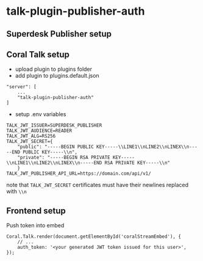 # talk-plugin-publisher-auth

## Superdesk Publisher setup

## Coral Talk setup
- upload plugin to plugins folder
- add plugin to plugins.default.json
```
"server": [
    ...
    "talk-plugin-publisher-auth"
]
```
- setup .env variables
```
TALK_JWT_ISSUER=SUPERDESK_PUBLISHER
TALK_JWT_AUDIENCE=READER
TALK_JWT_ALG=RS256
TALK_JWT_SECRET={
    "public": "-----BEGIN PUBLIC KEY-----\\LINE1\\nLINE2\\nLINEX\\n-----END PUBLIC KEY-----\\n",
    "private": "-----BEGIN RSA PRIVATE KEY-----\\nLINE1\\nLINE2\\nLINEX\\n-----END RSA PRIVATE KEY-----\\n"
    }
TALK_JWT_PUBLISHER_API_URL=https://domain.com/api/v1/

```
note that `TALK_JWT_SECRET` certificates must have their newlines replaced with `\\n`

## Frontend setup
Push token into embed
```
Coral.Talk.render(document.getElementById('coralStreamEmbed'), {
    // ...
    auth_token: '<your generated JWT token issued for this user>',
});
```